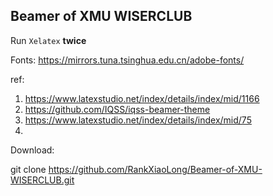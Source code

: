 ## Beamer of  XMU WISERCLUB

Run `Xelatex` **twice**

Fonts: https://mirrors.tuna.tsinghua.edu.cn/adobe-fonts/

ref:

1. https://www.latexstudio.net/index/details/index/mid/1166
2. https://github.com/IQSS/iqss-beamer-theme
3. https://www.latexstudio.net/index/details/index/mid/75
4. 

Download:

git clone https://github.com/RankXiaoLong/Beamer-of-XMU-WISERCLUB.git
